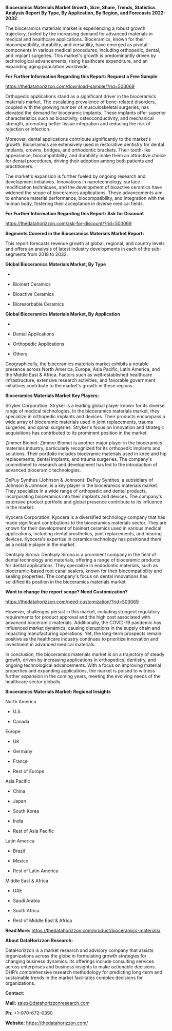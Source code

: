 **Bioceramics Materials Market Growth, Size, Share, Trends, Statistics
Analysis Report By Type, By Application, By Region, and Forecasts
2022-2032**

The bioceramics materials market is experiencing a robust growth
trajectory, fueled by the increasing demand for advanced materials in
medical and healthcare applications. Bioceramics, known for their
biocompatibility, durability, and versatility, have emerged as pivotal
components in various medical procedures, including orthopedic, dental,
and implant surgeries. This market's growth is predominantly driven by
technological advancements, rising healthcare expenditure, and an
expanding aging population worldwide.

**For Further Information Regarding this Report: Request a Free Sample**

<https://thedatahorizzon.com/download-sample/?rid=503069>

Orthopedic applications stand as a significant driver in the bioceramics
materials market. The escalating prevalence of bone-related disorders,
coupled with the growing number of musculoskeletal surgeries, has
elevated the demand for bioceramic implants. These implants offer
superior characteristics such as bioactivity, osteoconductivity, and
mechanical strength, promoting better tissue integration and reducing
the risk of rejection or infection.

Moreover, dental applications contribute significantly to the market's
growth. Bioceramics are extensively used in restorative dentistry for
dental implants, crowns, bridges, and orthodontic brackets. Their
tooth-like appearance, biocompatibility, and durability make them an
attractive choice for dental procedures, driving their adoption among
both patients and practitioners.

The market's expansion is further fueled by ongoing research and
development initiatives. Innovations in nanotechnology, surface
modification techniques, and the development of bioactive ceramics have
widened the scope of bioceramics applications. These advancements aim to
enhance material performance, biocompatibility, and integration with the
human body, fostering their acceptance in diverse medical fields.

**For Further Information Regarding this Report: Ask for Discount**

<https://thedatahorizzon.com/ask-for-discount/?rid=503069>

**Segments Covered in the Bioceramics Materials Market Report:**

This report forecasts revenue growth at global, regional, and country
levels and offers an analysis of latest industry developments in each of
the sub-segments from 2018 to 2032.

**Global Bioceramics Materials Market, By Type**

-   

-   Bioinert Ceramics

-   Bioactive Ceramics

-   Bioresorbable Ceramics

**Global Bioceramics Materials Market, By Application**

-   

-   Dental Applications

-   Orthopedic Applications

-   Others

Geographically, the bioceramics materials market exhibits a notable
presence across North America, Europe, Asia Pacific, Latin America, and
the Middle East & Africa. Factors such as well-established healthcare
infrastructure, extensive research activities, and favorable government
initiatives contribute to the market's growth in these regions.

**Bioceramics Materials Market Key Players:**

Stryker Corporation: Stryker is a leading global player known for its
diverse range of medical technologies. In the bioceramics materials
market, they specialize in orthopedic implants and devices. Their
products encompass a wide array of bioceramic materials used in joint
replacements, trauma surgeries, and spinal surgeries. Stryker's focus on
innovation and strategic acquisitions has contributed to its prominent
position in the market.

Zimmer Biomet: Zimmer Biomet is another major player in the bioceramics
materials industry, particularly recognized for its orthopedic implants
and solutions. Their portfolio includes bioceramic materials used in
knee and hip replacements, dental implants, and trauma surgeries. The
company's commitment to research and development has led to the
introduction of advanced bioceramic technologies.

DePuy Synthes (Johnson & Johnson): DePuy Synthes, a subsidiary of
Johnson & Johnson, is a key player in the bioceramics materials market.
They specialize in a wide range of orthopedic and dental products,
incorporating bioceramics into their implants and devices. The company's
extensive product portfolio and global presence contribute to its
influence in the market.

Kyocera Corporation: Kyocera is a diversified technology company that
has made significant contributions to the bioceramics materials sector.
They are known for their development of bioinert ceramics used in
various medical applications, including dental prosthetics, joint
replacements, and hearing devices. Kyocera's expertise in ceramics
technology has positioned them as a notable player in the market.

Dentsply Sirona: Dentsply Sirona is a prominent company in the field of
dental technology and materials, offering a range of bioceramic products
for dental applications. They specialize in endodontic materials, such
as bioceramic-based root canal sealers, known for their biocompatibility
and sealing properties. The company's focus on dental innovations has
solidified its position in the bioceramics materials market.

**Want to change the report scope? Need Customization?**

<https://thedatahorizzon.com/need-customization/?rid=503069>

However, challenges persist in this market, including stringent
regulatory requirements for product approval and the high cost
associated with advanced bioceramic materials. Additionally, the
COVID-19 pandemic has influenced market dynamics, causing disruptions in
the supply chain and impacting manufacturing operations. Yet, the
long-term prospects remain positive as the healthcare industry continues
to prioritize innovation and investment in advanced medical materials.

In conclusion, the bioceramics materials market is on a trajectory of
steady growth, driven by increasing applications in orthopedics,
dentistry, and ongoing technological advancements. With a focus on
improving material properties and expanding applications, the market is
poised to witness further expansion in the coming years, meeting the
evolving needs of the healthcare sector globally.

**Bioceramics Materials Market: Regional Insights**

North America

-   U.S.

-   Canada

Europe

-   UK

-   Germany

-   France

-   Rest of Europe

Asia Pacific

-   China

-   Japan

-   South Korea

-   India

-   Rest of Asia Pacific

Latin America

-   Brazil

-   Mexico

-   Rest of Latin America

Middle East & Africa

-   UAE

-   Saudi Arabia

-   South Africa

-   Rest of Middle East & Africa

**Read More:**
<https://thedatahorizzon.com/product/bioceramics-materials/>

**About DataHorizzon Research:**

DataHorizzon is a market research and advisory company that assists
organizations across the globe in formulating growth strategies for
changing business dynamics. Its offerings include consulting services
across enterprises and business insights to make actionable decisions.
DHR’s comprehensive research methodology for predicting long-term and
sustainable trends in the market facilitates complex decisions for
organizations.

**Contact:**

**Mail:** <sales@datahorizzonresearch.com>

**Ph:** +1–970–672–0390

**Website:** <https://thedatahorizzon.com/>
